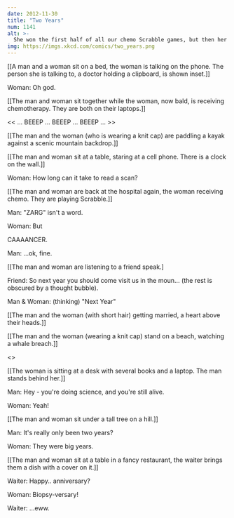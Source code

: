 ```yaml
---
date: 2012-11-30
title: "Two Years"
num: 1141
alt: >-
  She won the first half of all our chemo Scrabble games, but then her IV drugs started kicking in and I *dominated*.
img: https://imgs.xkcd.com/comics/two_years.png
---
```

[[A man and a woman sit on a bed, the woman is talking on the phone. The person she is talking to, a doctor holding a clipboard, is shown inset.]]

Woman: Oh god.

[[The man and woman sit together while the woman, now bald, is receiving chemotherapy. They are both on their laptops.]] 

<< ... BEEEP ... BEEEP ... BEEEP ... >>

[[The man and the woman (who is wearing a knit cap) are paddling a kayak against a scenic mountain backdrop.]]

[[The man and woman sit at a table, staring at a cell phone. There is a clock on the wall.]]

Woman: How long can it take to read a scan?

[[The man and woman are back at the hospital again, the woman receiving chemo. They are playing Scrabble.]]

Man: "ZARG" isn't a word.

Woman: But 

CAAAANCER.

Man: ...ok, fine.

[[The man and woman are listening to a friend speak.]

Friend: So next year you should come visit us in the moun... (the rest is obscured by a thought bubble).

Man & Woman: (thinking) "Next Year"

[[The man and the woman (with short hair) getting married, a heart above their heads.]]

[[The man and the woman (wearing a knit cap) stand on a beach, watching a whale breach.]]

<<FWOOSH>>

[[The woman is sitting at a desk with several books and a laptop. The man stands behind her.]]

Man: Hey - you're doing science, and you're still alive.

Woman: Yeah!

[[The man and woman sit under a tall tree on a hill.]]

Man: It's really only been two years?

Woman: They were big years.

[[The man and woman sit at a table in a fancy restaurant, the waiter brings them a dish with a cover on it.]]

Waiter: Happy.. anniversary?

Woman: Biopsy-versary!

Waiter: ...eww.

 

